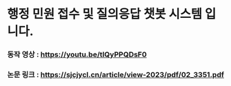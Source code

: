 행정 민원 접수 및 질의응답 챗봇 시스템 입니다.
=======================================

### 동작 영상 : https://youtu.be/tIQyPPQDsF0

### 논문 링크 : https://sjcjycl.cn/article/view-2023/pdf/02_3351.pdf
